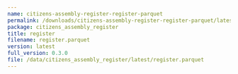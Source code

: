 ```yaml
---
name: citizens-assembly-register-register-parquet
permalink: /downloads/citizens-assembly-register-register-parquet/latest
package: citizens_assembly_register
title: register
filename: register.parquet
version: latest
full_version: 0.3.0
file: /data/citizens_assembly_register/latest/register.parquet
---
```

